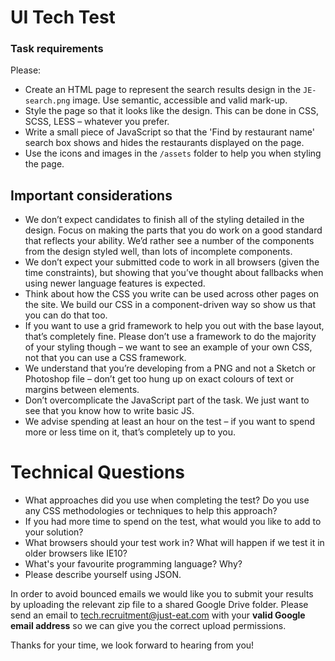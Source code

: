 UI Tech Test
============

### Task requirements

Please:
* Create an HTML page to represent the search results design in the `JE-search.png` image. Use semantic, accessible and valid mark-up.
* Style the page so that it looks like the design.  This can be done in CSS, SCSS, LESS – whatever you prefer.
* Write a small piece of JavaScript so that the 'Find by restaurant name' search box shows and hides the restaurants displayed on the page.
* Use the icons and images in the `/assets` folder to help you when styling the page.


## Important considerations

* We don’t expect candidates to finish all of the styling detailed in the design.  Focus on making the parts that you do work on a good standard that reflects your ability.  We’d rather see a number of the components from the design styled well, than lots of incomplete components.
* We don’t expect your submitted code to work in all browsers (given the time constraints), but showing that you’ve thought about fallbacks when using newer language features is expected.
* Think about how the CSS you write can be used across other pages on the site.  We build our CSS in a component-driven way so show us that you can do that too.
* If you want to use a grid framework to help you out with the base layout, that’s completely fine.  Please don’t use a framework to do the majority of your styling though – we want to see an example of your own CSS, not that you can use a CSS framework.
* We understand that you’re developing from a PNG and not a Sketch or Photoshop file – don’t get too hung up on exact colours of text or margins between elements.
* Don’t overcomplicate the JavaScript part of the task.  We just want to see that you know how to write basic JS.
* We advise spending at least an hour on the test – if you want to spend more or less time on it, that’s completely up to you.


# Technical Questions

* What approaches did you use when completing the test?  Do you use any CSS methodologies or techniques to help this approach?
* If you had more time to spend on the test, what would you like to add to your solution?
* What browsers should your test work in?  What will happen if we test it in older browsers like IE10?
* What's your favourite programming language? Why?
* Please describe yourself using JSON.

In order to avoid bounced emails we would like you to submit your results by uploading the relevant zip file to a shared Google Drive folder. Please send an email to tech.recruitment@just-eat.com with your **valid Google email address** so we can give you the correct upload permissions.

Thanks for your time, we look forward to hearing from you!
